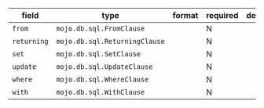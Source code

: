 | field | type | format | required | default | description |
|---|---|---|---|---|---|
| `from` | `mojo.db.sql.FromClause` |  | N |  |  |
| `returning` | `mojo.db.sql.ReturningClause` |  | N |  |  |
| `set` | `mojo.db.sql.SetClause` |  | N |  |  |
| `update` | `mojo.db.sql.UpdateClause` |  | N |  |  |
| `where` | `mojo.db.sql.WhereClause` |  | N |  |  |
| `with` | `mojo.db.sql.WithClause` |  | N |  |  |
